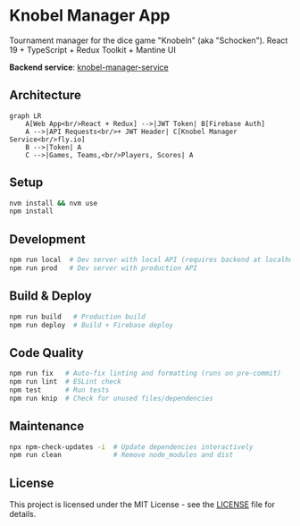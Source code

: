 # Knobel Manager App

Tournament manager for the dice game "Knobeln" (aka "Schocken"). React 19 + TypeScript + Redux Toolkit + Mantine UI

**Backend service**: [knobel-manager-service](https://github.com/henok321/knobel-manager-service)

## Architecture

```mermaid
graph LR
    A[Web App<br/>React + Redux] -->|JWT Token| B[Firebase Auth]
    A -->|API Requests<br/>+ JWT Header| C[Knobel Manager Service<br/>fly.io]
    B -->|Token| A
    C -->|Games, Teams,<br/>Players, Scores| A
```

## Setup

```bash
nvm install && nvm use
npm install
```

## Development

```bash
npm run local  # Dev server with local API (requires backend at localhost:8080)
npm run prod   # Dev server with production API
```

## Build & Deploy

```bash
npm run build   # Production build
npm run deploy  # Build + Firebase deploy
```

## Code Quality

```bash
npm run fix   # Auto-fix linting and formatting (runs on pre-commit)
npm run lint  # ESLint check
npm test      # Run tests
npm run knip  # Check for unused files/dependencies
```

## Maintenance

```bash
npx npm-check-updates -i  # Update dependencies interactively
npm run clean             # Remove node_modules and dist
```

## License

This project is licensed under the MIT License - see the [LICENSE](LICENSE) file for details.
